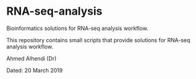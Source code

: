# RNA-seq-analysis
Bioinformatics solutions for RNA-seq analysis workflow.

This repository contains small scripts that provide solutions for RNA-seq analysis workflow.

Ahmed Alhendi (Dr)

Dated: 20 March 2019
